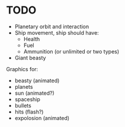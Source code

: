 
# TODO

- Planetary orbit and interaction
- Ship movement, ship should have:
	- Health
	- Fuel
	- Ammunition (or unlimited or two types)
- Giant beasty

Graphics for:

- beasty (animated)
- planets
- sun (animated?)
- spaceship
- bullets
- hits (flash?)
- expolosion (animated)